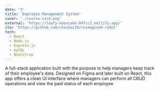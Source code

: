 ```yaml
---
date: '3'
title: 'Employee Management System'
cover: './course-card.png'
external: 'https://leafy-mooncake-04fcc2.netlify.app/'
cta: 'https://github.com/ckaikai19/reimagined-robot'
tech:
  - React
  - Node.js
  - Express.js 
  - mySQL
  - Bootstrap
---
```


A full-stack application built with the purpose to help managers keep track of their employee's data. Designed on Figma and later built on React, this app offers a clean UI interface where managers can perform
all CRUD operations and view the paid status of each employee
